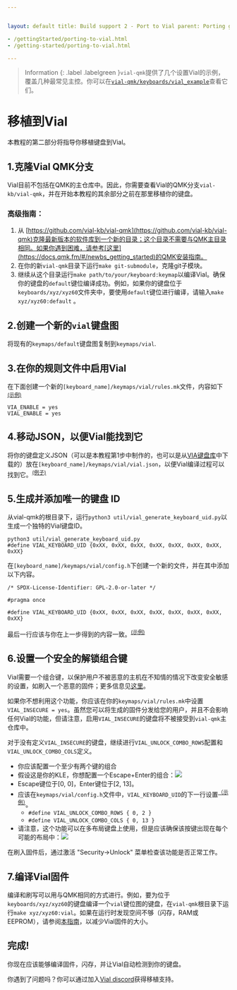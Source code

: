 ```yaml
---


layout: default title: Build support 2 - Port to Vial parent: Porting guide nav\_order: 3 redirect\_from:

- /gettingStarted/porting-to-vial.html
- /getting-started/porting-to-vial.html

---
```



> Information {: .label .labelgreen }`vial-qmk`提供了几个设置Vial的示例，覆盖几种最常见主控。你可以在[`vial-qmk/keyboards/vial_example`](https://github.com/vial-kb/vial-qmk/tree/vial/keyboards/vial_example)查看它们。

# 移植到Vial

本教程的第二部分将指导你移植键盘到Vial。

## 1\.克隆Vial QMK分支

Vial目前不包括在QMK的主仓库中。因此，你需要查看Vial的QMK分支`vial-kb/vial-qmk`，并在开始本教程的其余部分之前在那里移植你的键盘。

### 高级指南：

1. 从 [https://github.com/vial-kb/vial-qmk](https://github.com/vial-kb/vial-qmk)克隆最新版本的软件库到一个新的目录；这个目录不需要与QMK主目录相同。如果你遇到困难，请参考[这里](https://docs.qmk.fm/#/newbs_getting_started)的QMK安装指南。
2. 在你的新`vial-qmk`目录下运行`make git-submodule`，克隆git子模块。
3. 继续从这个目录运行`make path/to/your/keyboard:keymap`以编译Vial。确保你的键盘的`default`键位编译成功。例如，如果你的键盘位于`keyboards/xyz/xyz60`文件夹中，要使用`default`键位进行编译，请输入`make xyz/xyz60:default` 。

## 2\.创建一个新的`vial`键盘图

将现有的`keymaps/default`键盘图复制到`keymaps/vial`.

## 3\.在你的规则文件中启用Vial

在下面创建一个新的`[keyboard_name]/keymaps/vial/rules.mk`文件，内容如下<sup>[(示例)](https://github.com/vial-kb/vial-qmk/blob/90f3b0e2e188eccb23ed8a2a690df278a0f1057b/keyboards/vial_example/vial_atmega32u4/keymaps/vial/rules.mk#L2)</sup>

```
VIA_ENABLE = yes
VIAL_ENABLE = yes
```

## 4\.移动JSON，以便Vial能找到它

将你的键盘定义JSON（可以是本教程第1步中制作的，也可以是从[VIA键盘库](https://github.com/the-via/keyboards/tree/master/src)中下载的）放在`[keyboard_name]/keymaps/vial/vial.json`，以便Vial编译过程可以找到它。<sup>[(例子)](https://github.com/vial-kb/vial-qmk/blob/90f3b0e2e188eccb23ed8a2a690df278a0f1057b/keyboards/vial_example/vial_atmega32u4/keymaps/vial/vial.json)</sup>

## 5\.生成并添加唯一的键盘 ID

从vial-qmk的根目录下，运行`python3 util/vial_generate_keyboard_uid.py`以生成一个独特的Vial键盘ID。

```
python3 util/vial_generate_keyboard_uid.py
#define VIAL_KEYBOARD_UID {0xXX, 0xXX, 0xXX, 0xXX, 0xXX, 0xXX, 0xXX, 0xXX}
```

在`[keyboard_name]/keymaps/vial/config.h`下创建一个新的文件，并在其中添加以下内容。

```
/* SPDX-License-Identifier: GPL-2.0-or-later */

#pragma once

#define VIAL_KEYBOARD_UID {0xXX, 0xXX, 0xXX, 0xXX, 0xXX, 0xXX, 0xXX, 0xXX}
```

最后一行应该与你在上一步得到的内容一致。<sup>[(示例)](https://github.com/vial-kb/vial-qmk/blob/90f3b0e2e188eccb23ed8a2a690df278a0f1057b/keyboards/vial_example/vial_atmega32u4/keymaps/vial/config.h#L5)</sup>

## 6\.设置一个安全的解锁组合键

Vial需要一个组合键，以保护用户不被恶意的主机在不知情的情况下改变安全敏感的设置，如刷入一个恶意的固件；更多信息见[这里](security.md)。

如果你不想利用这个功能，你应该在你的`keymaps/vial/rules.mk`中设置`VIAL_INSECURE = yes`。虽然您可以将生成的固件分发给您的用户，并且不会影响任何Vial的功能，但请注意，启用`VIAL_INSECURE`的键盘将不被接受到`vial-qmk`主仓库中。

对于没有定义`VIAL_INSECURE`的键盘，继续进行`VIAL_UNLOCK_COMBO_ROWS`配置和`VIAL_UNLOCK_COMBO_COLS`定义。

* 你应该配置一个至少有两个键的组合
* 假设这是你的KLE，你想配置一个Escape+Enter的组合：![](../img/security-kle.png)
* Escape键位于\[0, 0]，Enter键位于\[2, 13]。
* 应该在`keymaps/vial/config.h`文件中，`VIAL_KEYBOARD_UID`的下一行设置<sup>[（示例）](https://github.com/vial-kb/vial-qmk/blob/90f3b0e2e188eccb23ed8a2a690df278a0f1057b/keyboards/vial_example/vial_atmega32u4/keymaps/vial/config.h#L6-L7)</sup>。
  * `#define VIAL_UNLOCK_COMBO_ROWS { 0, 2 }`
  * `#define VIAL_UNLOCK_COMBO_COLS { 0, 13 }`
* 请注意，这个功能可以在多布局键盘上使用，但是应该确保该按键出现在每个可能的布局中：![](../img/security-user-prompt.png)

在刷入固件后，通过激活 "Security->Unlock" 菜单检查该功能是否正常工作。

## 7\.编译Vial固件

编译和刷写可以用与QMK相同的方式进行。例如，要为位于`keyboards/xyz/xyz60`的键盘编译一个`vial`键位图的键盘，在`vial-qmk`根目录下运行`make xyz/xyz60:vial`。如果在运行时发现空间不够（闪存，RAM或EEPROM），请参阅[本指南](firmware-size.md)，以减少Vial固件的大小。

## 完成!

你现在应该能够编译固件，闪存，并让Vial自动检测到你的键盘。

你遇到了问题吗？你可以通过加入[Vial discord](https://discord.gg/zNKEUXTKwF)获得移植支持。
